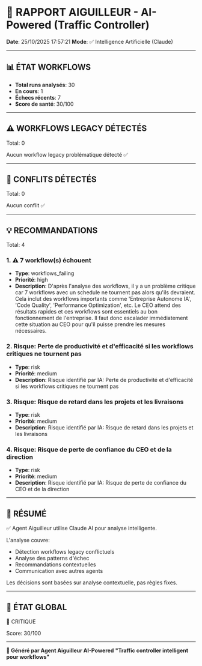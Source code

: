 # 🚦 RAPPORT AIGUILLEUR - AI-Powered (Traffic Controller)

**Date**: 25/10/2025 17:57:21
**Mode**: ✅ Intelligence Artificielle (Claude)

---

## 📊 ÉTAT WORKFLOWS

- **Total runs analysés**: 30
- **En cours**: 1
- **Échecs récents**: 7
- **Score de santé**: 30/100

---

## ⚠️  WORKFLOWS LEGACY DÉTECTÉS

Total: 0



Aucun workflow legacy problématique détecté ✅

---

## 🚨 CONFLITS DÉTECTÉS

Total: 0

Aucun conflit ✅

---

## 💡 RECOMMANDATIONS

Total: 4


### 1. ⚠️ 7 workflow(s) échouent

- **Type**: workflows_failing
- **Priorité**: high
- **Description**: D'après l'analyse des workflows, il y a un problème critique car 7 workflows avec un schedule ne tournent pas alors qu'ils devraient. Cela inclut des workflows importants comme 'Entreprise Autonome IA', 'Code Quality', 'Performance Optimization', etc. Le CEO attend des résultats rapides et ces workflows sont essentiels au bon fonctionnement de l'entreprise. Il faut donc escalader immédiatement cette situation au CEO pour qu'il puisse prendre les mesures nécessaires.


### 2. Risque: Perte de productivité et d'efficacité si les workflows critiques ne tournent pas

- **Type**: risk
- **Priorité**: medium
- **Description**: Risque identifié par IA: Perte de productivité et d'efficacité si les workflows critiques ne tournent pas


### 3. Risque: Risque de retard dans les projets et les livraisons

- **Type**: risk
- **Priorité**: medium
- **Description**: Risque identifié par IA: Risque de retard dans les projets et les livraisons


### 4. Risque: Risque de perte de confiance du CEO et de la direction

- **Type**: risk
- **Priorité**: medium
- **Description**: Risque identifié par IA: Risque de perte de confiance du CEO et de la direction




---

## 🎯 RÉSUMÉ

✅ Agent Aiguilleur utilise Claude AI pour analyse intelligente.

L'analyse couvre:
- Détection workflows legacy conflictuels
- Analyse des patterns d'échec
- Recommandations contextuelles
- Communication avec autres agents

Les décisions sont basées sur analyse contextuelle, pas règles fixes.

---

## 🔄 ÉTAT GLOBAL

🔴 CRITIQUE

Score: 30/100

---

**🚦 Généré par Agent Aiguilleur AI-Powered**
**"Traffic controller intelligent pour workflows"**
